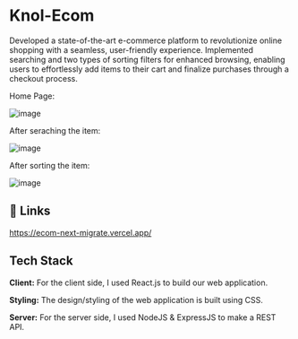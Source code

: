
#  Knol-Ecom

Developed a state-of-the-art e-commerce platform to revolutionize online shopping with a seamless, user-friendly experience. Implemented searching and two types of sorting filters for enhanced browsing, enabling users to effortlessly add items to their cart and finalize purchases through a checkout process.

Home Page:

![image](https://github.com/yuvithakur007/KnolEcom-next-graphQL-docker-kubernetes/assets/63182105/dc27225e-d20d-442d-93ef-33d619acd24c)

After seraching the item:

![image](https://github.com/yuvithakur007/KnolEcom-next-graphQL-docker-kubernetes/assets/63182105/c497c5fe-c86c-4bf5-9e5e-7a7d7090e039)

After sorting the item:

![image](https://github.com/yuvithakur007/KnolEcom-next-graphQL-docker-kubernetes/assets/63182105/1a05759e-f072-4697-b646-7b151d376d46)


## 🔗 Links
https://ecom-next-migrate.vercel.app/


## Tech Stack

**Client:** For the client side, I used React.js to build our web application.

**Styling:** The design/styling of the web application is built using CSS.

**Server:** For the server side, I used NodeJS & ExpressJS to make a REST API.
